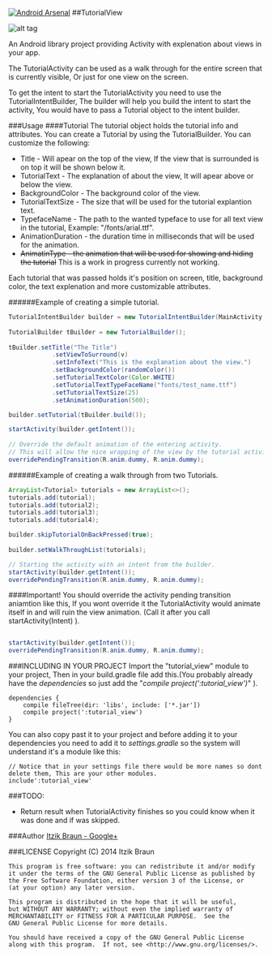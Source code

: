 [![Android Arsenal](https://img.shields.io/badge/Android%20Arsenal-TutorialView-brightgreen.svg?style=flat)](https://android-arsenal.com/details/1/1408)
##TutorialView

![alt tag](http://raw.github.com/ItzikBraun/TutorialView/master/screen_shots/example.gif)

An Android library project providing Activity with explenation about views in your app.

The TutorialActivity can be used as a walk through for the entire screen that is currently visible, Or just for one view on the screen.

To get the intent to start the TutorialActivity you need to use the TutorialIntentBuilder, The builder will help you build the intent to start the activity, You would have to pass a Tutorial object to the intent builder.

###Usage
####Tutorial
The tutorial object holds the tutorial info and attributes. You can create a Tutorial by using the TutorialBuilder.
You can customize the following:
* Title - Will apear on the top of the view, If the view that is surrounded is on top it will be shown below it.
* TutorialText - The explanation of about the view, It will apear above or below the view.
* BackgroundColor - The background color of the view.
* TutorialTextSize - The size that will be used for the tutorial explantion text.
* TypefaceName - The path to the wanted typeface to use for all text view in the tutorial, Example: "/fonts/arial.ttf".
* AnimationDuration - the duration time in milliseconds that will be used for the animation.
* ~~AnimatinType - the animation that will be used for showing and hiding the tutorial~~ This is a work in progress currently not working.

Each tutorial that was passed holds it's position on screen, title, background color, the text explenation and more customizable attributes.

######Example of creating a simple tutorial.

``` java
TutorialIntentBuilder builder = new TutorialIntentBuilder(MainActivity.this);
            
TutorialBuilder tBuilder = new TutorialBuilder();
            
tBuilder.setTitle("The Title")
            .setViewToSurround(v)
            .setInfoText("This is the explanation about the view.")
            .setBackgroundColor(randomColor())
            .setTutorialTextColor(Color.WHITE)
            .setTutorialTextTypeFaceName("fonts/test_name.ttf")
            .setTutorialTextSize(25)
            .setAnimationDuration(500);

builder.setTutorial(tBuilder.build());

startActivity(builder.getIntent());
            
// Override the default animation of the entering activity.
// This will allow the nice wrapping of the view by the tutorial activity.
overridePendingTransition(R.anim.dummy, R.anim.dummy);
```
######Example of creating a walk through from two Tutorials.

```java
ArrayList<Tutorial> tutorials = new ArrayList<>();
tutorials.add(tutorial);
tutorials.add(tutorial2);
tutorials.add(tutorial3);
tutorials.add(tutorial4);

builder.skipTutorialOnBackPressed(true);
 
builder.setWalkThroughList(tutorials);

// Starting the activity with an intent from the builder.
startActivity(builder.getIntent());
overridePendingTransition(R.anim.dummy, R.anim.dummy);
```

####Important!
You should override the activity pending transition aniamtion like this, If you wont override it the TutorialActivity would animate itself in and will ruin the view animation. (Call it after you call startActivity(Intent) ).


``` java

startActivity(builder.getIntent());
overridePendingTransition(R.anim.dummy, R.anim.dummy);

```

###INCLUDING IN YOUR PROJECT
Import the "tutorial_view" module to your project, Then in your build.gradle file add this.(You probably already have the *dependencies* so just add the "*compile project(':tutorial_view')*" ).
```
dependencies {
    compile fileTree(dir: 'libs', include: ['*.jar'])
    compile project(':tutorial_view')
}
```

You can also copy past it to your project and before adding it to your dependencies you need to add it to *settings.gradle* so the system will understand it's a module like this:
```
// Notice that in your settings file there would be more names so dont delete them, This are your other modules.
include':tutorial_view'
```

###TODO:
* Return result when TutorialActivity finishes so you could know when it was done and if was skipped.

###Author
[Itzik Braun - Google+](https://plus.google.com/+ItzikBraunster)

###LICENSE
    Copyright (C) 2014  Itzik Braun

    This program is free software: you can redistribute it and/or modify
    it under the terms of the GNU General Public License as published by
    the Free Software Foundation, either version 3 of the License, or
    (at your option) any later version.

    This program is distributed in the hope that it will be useful,
    but WITHOUT ANY WARRANTY; without even the implied warranty of
    MERCHANTABILITY or FITNESS FOR A PARTICULAR PURPOSE.  See the
    GNU General Public License for more details.

    You should have received a copy of the GNU General Public License
    along with this program.  If not, see <http://www.gnu.org/licenses/>.
